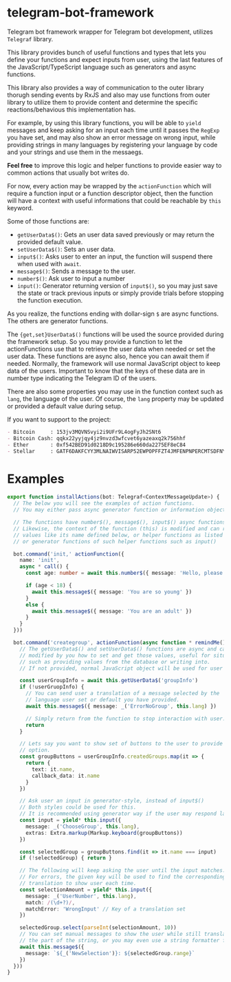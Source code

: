 # telegram-bot-framework
Telegram bot framework wrapper for Telegram bot development, utilizes `Telegraf` library.

This library provides bunch of useful functions and types that lets you define your functions
and expect inputs from user, using the last features of the JavaScript/TypeScript language
such as generators and async functions.

This library also provides a way of communication to the outer library thorugh sending events
by RxJS and also may use functions from outer library to utilize them to provide content
and determine the specific reactions/behavious this implementation has.

For example, by using this library functions, you will be able to `yield` messages and
keep asking for an input each time until it passes the `RegExp` you have set, and may also
show an error message on wrong input, while providing strings in many languages by registering
your language by code and your strings and use them in the messaegs.

**Feel free** to improve this logic and helper functions to provide easier way to common
actions that usually bot writes do.

For now, every action may be wrapped by the `actionFunction` which will require a function input
or a function descriptor object, then the function will have a context with useful informations
that could be reachable by `this` keyword.

Some of those functions are:
- `getUserData$()`: Gets an user data saved previously or may return the provided default value.
- `setUserData$()`: Sets an user data.
- `input$()`: Asks user to enter an input, the function will suspend there when used with `await`.
- `message$()`: Sends a message to the user.
- `number$()`: Ask user to input a number
- `input()`: Generator returning version of `input$()`, so you may just save the state or track
previous inputs or simply provide trials before stopping the function execution.

As you realize, the functions ending with dollar-sign `$` are async functions. The others are generator functions.

The `{get,set}UserData$()` functions will be used the source provided during the framework setup. So you may
provide a function to let the actionFunctions use that to retrieve the user data when needed or set the user data.
These functions are async also, hence you can await them if needed. Normally, the framework will use normal
JavaScript object to keep data of the users. Important to know that the keys of these data are in number type
indicating the Telegram ID of the users.

There are also some properties you may use in the function context such as `lang`, the language of the user.
Of course, the `lang` property may be updated or provided a default value during setup.

If you want to support to the project:

```md
- Bitcoin     : 153jv3MQVNSvyi2i9UFr9L4ogFyJh2SNt6
- Bitcoin Cash: qqkx22yyjqy4jz9nvzd3wfcvet6yazeaxq2k756hhf
- Ether       : 0xf542BED91d0218D9c195286e660da2275EF8eC84
- Stellar     : GATF6DAKFCYY3MLNAIWVISARP52EWPOPFFZT4JMFENPNPERCMTSDFNY5
```

# Examples
```ts
export function installActions(bot: Telegraf<ContextMessageUpdate>) {
  // The below you will see the examples of action functions.
  // You may either pass async generator function or information object of it.

  // The functions have number$(), message$(), input$() async functions.
  // Likewise, the context of the function (this) is modified and can reach
  // values like its name defined below, or helper functions as listed above
  // or generator functions of such helper functions such as input()

  bot.command('init,' actionFunction({
    name: 'init',
    async * call() {
      const age: number = await this.number$({ message: 'Hello, please enter your age' })

      if (age < 18) {
        await this.message$({ message: 'You are so young' })
      }
      else {
        await this.message$({ message: 'You are an adult' })
      }
    }
  }))

  bot.command('creategroup', actionFunction(async function * remindMe() {
    // The getUserData$() and setUserData$() functions are async and can be
    // modified by you how to set and get those values, useful for situations
    // such as providing values from the database or writing into.
    // If not provided, normal JavaScript object will be used for user data.

    const userGroupInfo = await this.getUserData$('groupInfo')
    if (!userGruopInfo) {
      // You can send user a translation of a message selected by the
      // language user set or default you have provided.
      await this.message$({ message: _('ErrorNoGroup', this.lang) })

      // Simply return from the function to stop interaction with user.
      return
    }

    // Lets say you want to show set of buttons to the user to provide an
    // option.
    const groupButtons = userGroupInfo.createdGroups.map(it => {
      return {
        text: it.name,
        callback_data: it.name
      }
    })

    // Ask user an input in generator-style, instead of input$()
    // Both styles could be used for this.
    // It is recommended using generator way if the user may respond lately.
    const input = yield* this.input({
      message: _('ChooseGroup', this.lang),
      extras: Extra.markup(Markup.keyboard(groupButtons))
    })

    const selectedGroup = groupButtons.find(it => it.name === input)
    if (!selectedGroup) { return }

    // The following will keep asking the user until the input matches.
    // For errors, the given key will be used to find the corresponding
    // translation to show user each time.
    const selectionAmount = yield* this.input({
      message: _('UserNumber', this.lang),
      match: /(\d+?)/,
      matchError: 'WrongInput' // Key of a translation set
    })

    selectedGroup.select(parseInt(selectionAmount, 10))
    // You can set manual messages to show the user while still translating
    // the part of the string, or you may even use a string formatter for this.
    await this.message$({
      message: `${_('NewSelection')}: ${selectedGroup.range}`
    })
  }))
}
```
